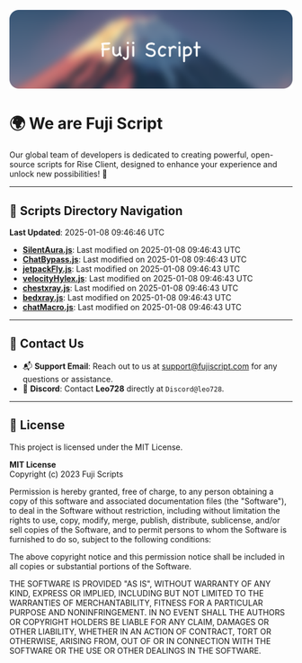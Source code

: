 ![Banner](.github/b.webp)

# 🌍 **We are Fuji Script**

Our global team of developers is dedicated to creating powerful, open-source scripts for Rise Client, designed to enhance your experience and unlock new possibilities! 🌟

---
<!-- SCRIPTS_NAVIGATION_START -->
## 📂 **Scripts Directory Navigation**

**Last Updated**: 2025-01-08 09:46:46 UTC

- **[SilentAura.js](scripts/SilentAura.js)**: Last modified on 2025-01-08 09:46:43 UTC
- **[ChatBypass.js](scripts/ChatBypass.js)**: Last modified on 2025-01-08 09:46:43 UTC
- **[jetpackFly.js](scripts/jetpackFly.js)**: Last modified on 2025-01-08 09:46:43 UTC
- **[velocityHylex.js](scripts/velocityHylex.js)**: Last modified on 2025-01-08 09:46:43 UTC
- **[chestxray.js](scripts/chestxray.js)**: Last modified on 2025-01-08 09:46:43 UTC
- **[bedxray.js](scripts/bedxray.js)**: Last modified on 2025-01-08 09:46:43 UTC
- **[chatMacro.js](scripts/chatMacro.js)**: Last modified on 2025-01-08 09:46:43 UTC

<!-- SCRIPTS_NAVIGATION_END -->

---

## 💬 **Contact Us**  
- 📬 **Support Email**: Reach out to us at [support@fujiscript.com](mailto:support@fujiscript.com) for any questions or assistance.  
- 💬 **Discord**: Contact **Leo728** directly at `Discord@leo728`.

---

## 📜 **License**

This project is licensed under the MIT License.  

**MIT License**  
Copyright (c) 2023 Fuji Scripts  

Permission is hereby granted, free of charge, to any person obtaining a copy of this software and associated documentation files (the "Software"), to deal in the Software without restriction, including without limitation the rights to use, copy, modify, merge, publish, distribute, sublicense, and/or sell copies of the Software, and to permit persons to whom the Software is furnished to do so, subject to the following conditions:  

The above copyright notice and this permission notice shall be included in all copies or substantial portions of the Software.  

THE SOFTWARE IS PROVIDED "AS IS", WITHOUT WARRANTY OF ANY KIND, EXPRESS OR IMPLIED, INCLUDING BUT NOT LIMITED TO THE WARRANTIES OF MERCHANTABILITY, FITNESS FOR A PARTICULAR PURPOSE AND NONINFRINGEMENT. IN NO EVENT SHALL THE AUTHORS OR COPYRIGHT HOLDERS BE LIABLE FOR ANY CLAIM, DAMAGES OR OTHER LIABILITY, WHETHER IN AN ACTION OF CONTRACT, TORT OR OTHERWISE, ARISING FROM, OUT OF OR IN CONNECTION WITH THE SOFTWARE OR THE USE OR OTHER DEALINGS IN THE SOFTWARE.  
